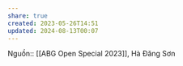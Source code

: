 ```yaml
---
share: true
created: 2023-05-26T14:51
updated: 2024-08-13T00:07
---
```

Nguồn:: [[ABG Open Special 2023]], Hà Đăng Sơn

